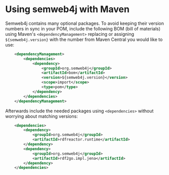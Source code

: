 Using semweb4j with Maven
=========================

Semweb4j contains many optional packages. To avoid keeping their version numbers in sync in your POM, include the following BOM (bill of materials) using Maven's `<dependencyManagement>` replacing or assigning `${semweb4j.version}` with the number from Maven Central you would like to use:

```xml
	<dependencyManagement>
		<dependencies>
			<dependency>
				<groupId>org.semweb4j</groupId>
				<artifactId>bom</artifactId>
				<version>${semweb4j.version}</version>
				<scope>import</scope>
				<type>pom</type>
			</dependency>
		</dependencies>
	</dependencyManagement>
```

Afterwards include the needed packages using `<dependencies>` without worrying about matching versions:

```xml
	<dependencies>
		<dependency>
			<groupId>org.semweb4j</groupId>
			<artifactId>rdfreactor.runtime</artifactId>
		</dependency>
		<dependency>
			<groupId>org.semweb4j</groupId>
			<artifactId>rdf2go.impl.jena</artifactId>
		</dependency>
	</dependencies>
```

